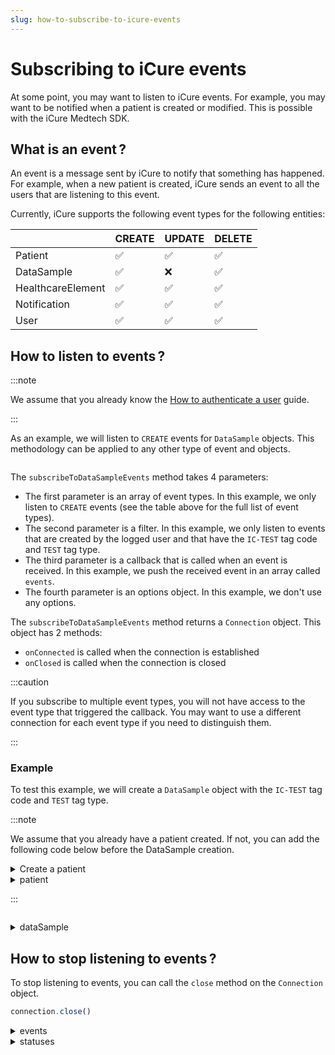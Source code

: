 ```yaml
---
slug: how-to-subscribe-to-icure-events
---
```


# Subscribing to iCure events

At some point, you may want to listen to iCure events. For example, you may want to be notified when a patient is created or modified. This is possible with the iCure Medtech SDK.

## What is an event&#8239;?

An event is a message sent by iCure to notify that something has happened. For example, when a new patient is created, iCure sends an event to all the users that are listening to this event.

Currently, iCure supports the following event types for the following entities:

|                   | CREATE | UPDATE | DELETE |
| ----------------- | ------ | ------ | ------ |
| Patient           | ✅     | ✅     | ✅     |
| DataSample        | ✅     | ❌     | ✅     |
| HealthcareElement | ✅     | ✅     | ✅     |
| Notification      | ✅     | ✅     | ✅     |
| User              | ✅     | ✅     | ✅     |

## How to listen to events&#8239;?

:::note

We assume that you already know the [How to authenticate a user]({{sdk}}/how-to/how-to-authenticate-a-user/index.md) guide.

:::

As an example, we will listen to `CREATE` events for `DataSample` objects. This methodology can be applied to any other type of event and objects.

<!-- file://code-samples/{{sdk}}/how-to/websocket/index.mts snippet:can listen to dataSample events-->
```typescript
```

The `subscribeToDataSampleEvents` method takes 4 parameters:

- The first parameter is an array of event types. In this example, we only listen to `CREATE` events (see the table above for the full list of event types).
- The second parameter is a filter. In this example, we only listen to events that are created by the logged user and that have the `IC-TEST` tag code and `TEST` tag type.
- The third parameter is a callback that is called when an event is received. In this example, we push the received event in an array called `events`.
- The fourth parameter is an options object. In this example, we don't use any options.

The `subscribeToDataSampleEvents` method returns a `Connection` object. This object has 2 methods:

- `onConnected` is called when the connection is established
- `onClosed` is called when the connection is closed

:::caution

If you subscribe to multiple event types, you will not have access to the event type that triggered the callback. You may want to use a different connection for each event type if you need to distinguish them.

:::

### Example

To test this example, we will create a `DataSample` object with the `IC-TEST` tag code and `TEST` tag type.

:::note

We assume that you already have a patient created. If not, you can add the following code below before the DataSample creation.

<details>
  <summary>Create a patient</summary>

<!-- file://code-samples/{{sdk}}/how-to/websocket/index.mts snippet:create a patient for websocket-->
```typescript
```

</details>

<!-- output://code-samples/{{sdk}}/how-to/websocket/patient.txt -->
<details>
<summary>patient</summary>

```json
```
</details>

:::

<!-- file://code-samples/{{sdk}}/how-to/websocket/index.mts snippet:create a dataSample for websocket-->
```typescript
```

<!-- output://code-samples/{{sdk}}/how-to/websocket/dataSample.txt -->
<details>
<summary>dataSample</summary>

```json
```
</details>

## How to stop listening to events&#8239;?

To stop listening to events, you can call the `close` method on the `Connection` object.

<!-- file://code-samples/{{sdk}}/how-to/websocket/index.mts snippet:close the connection-->
```typescript
connection.close()
```

<!-- output://code-samples/{{sdk}}/how-to/websocket/events.txt -->
<details>
<summary>events</summary>

```text
```
</details>

<!-- output://code-samples/{{sdk}}/how-to/websocket/statuses.txt -->
<details>
<summary>statuses</summary>

```text
```
</details>
